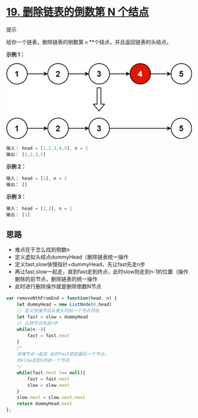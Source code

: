 # [19. 删除链表的倒数第 N 个结点](https://leetcode.cn/problems/remove-nth-node-from-end-of-list/)

提示

给你一个链表，删除链表的倒数第 `n` **个结点，并且返回链表的头结点。

**示例 1：**

![19-1](./img/image-19-1.png)

```js
输入： head = [1,2,3,4,5], n = 2
输出： [1,2,3,5]
```

**示例 2：**

```js
输入： head = [1], n = 1
输出： []
```

**示例 3：**

```js
输入： head = [1,2], n = 1
输出： [1]
```

## 思路

- 难点在于怎么找到倒数n
- 定义虚拟头结点dummyHead（删除链表统一操作
- 定义fast,slow快慢指针=dummyHead，先让fast先走n步
- 再让fast,slow一起走，直到fast走到终点，此时slow则走到n-1的位置（操作删除的前节点，删除链表的统一操作
- 此时进行删除操作就是删除倒数N节点

```js
var removeNthFromEnd = function(head, n) {
    let dummyHead = new ListNode(0,head)
    // 定义快慢节点从表头的前一个节点开始
    let fast = slow = dummyHead
    // 让快节点先走n步
    while(n--){
        fast = fast.next
    }
    /*
    快慢节点一起走 此时fast走到最后一个节点，
    则slow走到n的前一个节点
    */ 
    while(fast.next !== null){
        fast = fast.next
        slow = slow.next
    }
    slow.next = slow.next.next
    return dummyHead.next
};
```
